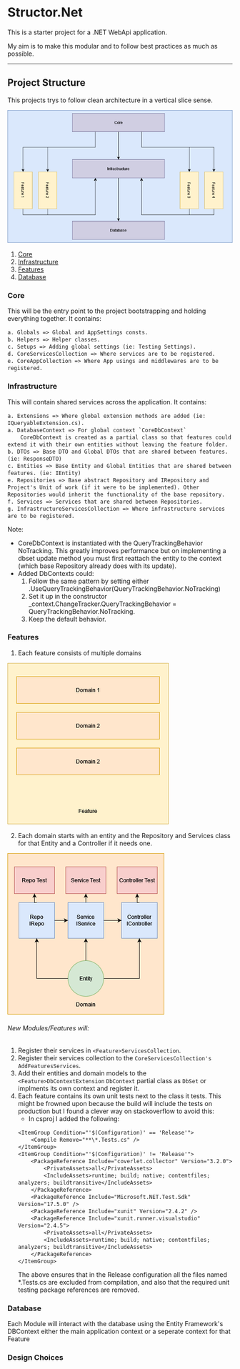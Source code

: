 # Structor.Net

This is a starter project for a .NET WebApi application. 

My aim is to make this modular and to follow best practices as much as possible. 

---

## Project Structure 
This projects trys to follow clean architecture in a vertical slice sense. 

![ProjectStructure](ProjectStructure.png)

1. [Core](#core)
2. [Infrastructure](#infrastructure)
3. [Features](#features)
4. [Database](#database)

###  Core
This will be the entry point to the project bootstrapping and holding everything together. 
It contains: 

    a. Globals => Global and AppSettings consts.
    b. Helpers => Helper classes. 
    c. Setups => Adding global settings (ie: Testing Settings).
    d. CoreServicesCollection => Where services are to be registered.  
    e. CoreAppCollection => Where App usings and middlewares are to be registered.


### Infrastructure
This will contain shared services across the application.
It contains: 

    a. Extensions => Where global extension methods are added (ie: IQueryableExtension.cs).
    a. DatabaseContext => For global context `CoreDbContext` 
        CoreDbContext is created as a partial class so that features could extend it with their own entities without leaving the feature folder.
    b. DTOs => Base DTO and Global DTOs that are shared between features. (ie: ResponseDTO)
    c. Entities => Base Entity and Global Entities that are shared between features. (ie: IEntity)
    e. Repositories => Base abstract Repository and IRepository and Project's Unit of work (if it were to be implemented). Other Repositories would inherit the functionality of the base repository.
    f. Services => Services that are shared between Repositories.
    g. InfrastructureServicesCollection => Where infrastructure services are to be registered.  


Note: 
* CoreDbContext is instantiated with the QueryTrackingBehavior NoTracking. 
This greatly improves performance but on implementing a dbset update method you must first reattach the entity to the context (which base Repository already does with its update).
* Added DbContexts could: 
    1. Follow the same pattern by setting either .UseQueryTrackingBehavior(QueryTrackingBehavior.NoTracking)
    2. Set it up in the constructor _context.ChangeTracker.QueryTrackingBehavior = QueryTrackingBehavior.NoTracking.
    3. Keep the default behavior. 

### Features 
1. Each feature consists of multiple domains 

![Feature](Feature.png)

2. Each domain starts with an entity and the Repository and Services class for that Entity and a Controller if it needs one.

![Domain](Domain.png)

###### New Modules/Features will: 
1. Register their services in `<Feature>ServicesCollection`.
2. Register their services collection to the `CoreServicesCollection's AddFeaturesServices`.
3. Add their entities and domain models to the `<Feature>DbContextExtension` `DbContext` partial class as `DbSet` or implments its own context and register it. 
3. Each feature contains its own unit tests next to the class it tests. This might be frowned upon because the build will include the tests on production but I found a clever way on stackoverflow to avoid this: 
    - In csproj I added the following: 
	```
	<ItemGroup Condition="'$(Configuration)' == 'Release'">
		<Compile Remove="**\*.Tests.cs" />
	</ItemGroup>
	<ItemGroup Condition="'$(Configuration)' != 'Release'">
		<PackageReference Include="coverlet.collector" Version="3.2.0">
			<PrivateAssets>all</PrivateAssets>
			<IncludeAssets>runtime; build; native; contentfiles; analyzers; buildtransitive</IncludeAssets>
		</PackageReference>
		<PackageReference Include="Microsoft.NET.Test.Sdk" Version="17.5.0" />
		<PackageReference Include="xunit" Version="2.4.2" />
		<PackageReference Include="xunit.runner.visualstudio" Version="2.4.5">
			<PrivateAssets>all</PrivateAssets>
			<IncludeAssets>runtime; build; native; contentfiles; analyzers; buildtransitive</IncludeAssets>
		</PackageReference>
	</ItemGroup>
	```
	The above ensures that in the Release configuration all the files named *.Tests.cs are excluded from compilation, and also that the required unit testing package references are removed.

### Database
Each Module will interact with the database using the Entity Framework's DBContext either the main application context or a seperate context for that Feature


### Design Choices
